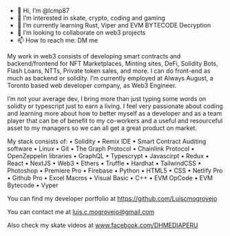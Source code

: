 - 👋 Hi, I’m @lcmp87
- 👀 I’m interested in skate, crypto, coding and gaming
- 🌱 I’m currently learning Rust, Viper and EVM BYTECODE Decryption
- 💞️ I’m looking to collaborate on web3 projects
- 📫 How to reach me: DM me

My work in web3 consists of developing smart contracts and backend/frontend for NFT Marketplaces, Minting sites, DeFi, Solidity Bots, Flash Loans, NTTs, Private token sales, and more. I can do front-end as much as backend or solidity. I’m currently employed at Always August, a Toronto based web developer company, as Web3 Engineer. 

I’m not your average dev, I bring more than just typing some words on solidty or typescript just to earn a living. I feel very passionate about coding and learning more about how to better myself as a developer and as a team player that can be of benefit to my co-workers and a useful and resourceful asset to my managers so we can all get a great product on market.

My stack consists of: 
• Solidity • Remix IDE • Smart Contract Auditing software • Linux • Git • The Graph Protocol • Chainlink Protocol • OpenZeppelin libraries • GraphQL • Typescrypt • Javascirpt • Redux • React • NextJS • Web3 • Ethers • Truffle • Hardhat • TailwindCSS • Photoshop • Premiere Pro • Firebase • Python • HTML5 • CSS • Netlify Pro • Github Pro • Excel Macros • Visual Basic • C++ • EVM OpCode • EVM Bytecode • Vyper

You can find my developer portfolio at
https://github.com/Luiscmogrovejo


You can contact me at luis.c.mogrovejo@gmail.com

Also check my skate videos at www.facebook.com/DHMEDIAPERU
